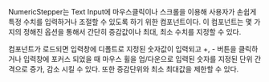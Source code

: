 NumericStepper는 Text Input에 마우스클릭이나 스크롤을 이용해 사용자가 손쉽게 특정 수치를 입력하거나 조절할 수 있도록 하기 위한 컴포넌트이다.
이 컴포넌트는 몇 가지의 정해진 옵션을 통해서 간단히 증감값이나 최대, 최소 수치를 지정할 수 있다.

컴포넌트가 로드되면 입력창에 디폴트로 지정된 숫자값이 입력되고 +, - 버튼을 클릭하거나
입력창에 포커스 되었을 때 마우스 휠을 업/다운으로 입력된 숫자를 지정된 단위 간격으로 증가, 감소 시킬 수 있다. 
또한 증감단위와 최소 최대값을 제한할 수 있다.